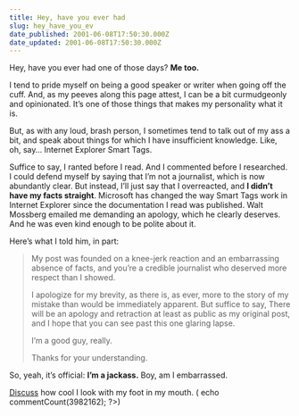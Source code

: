 ```yaml
---
title: Hey, have you ever had
slug: hey_have_you_ev
date_published: 2001-06-08T17:50:30.000Z
date_updated: 2001-06-08T17:50:30.000Z
---
```


Hey, have you ever had one of those days? **Me too.**

I tend to pride myself on being a good speaker or writer when going off the cuff. And, as my peeves along this page attest, I can be a bit curmudgeonly and opinionated. It’s one of those things that makes my personality what it is.

But, as with any loud, brash person, I sometimes tend to talk out of my ass a bit, and speak about things for which I have insufficient knowledge. Like, oh, say… Internet Explorer Smart Tags.

Suffice to say, I ranted before I read. And I commented before I researched. I could defend myself by saying that I’m not a journalist, which is now abundantly clear. But instead, I’ll just say that I overreacted, and **I didn’t have my facts straight**. Microsoft has changed the way Smart Tags work in Internet Explorer since the documentation I read was published. Walt Mossberg emailed me demanding an apology, which he clearly deserves. And he was even kind enough to be polite about it.

Here’s what I told him, in part:

> My post was founded on a knee-jerk reaction and an embarrassing absence of facts, and you’re a credible journalist who deserved more respect than I showed.
> 
> I apologize for my brevity, as there is, as ever, more to the story of my mistake than would be immediately apparent. But suffice to say, There will be an apology and retraction at least as public as my original post, and I hope that you can see past this one glaring lapse.
> 
> I’m a good guy, really.
> 
> Thanks for your understanding.

So, yeah, it’s official: **I’m a jackass.** Boy, am I embarrassed.

[Discuss](javascript:viewComments(3982162)) how cool I look with my foot in my mouth. ( echo commentCount(3982162); ?>)
